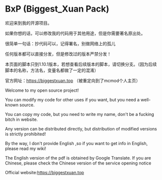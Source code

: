 # BxP (Biggest_Xuan Pack)

欢迎来到我的开源项目。

如果你想的话，可以修改我的代码用于其他用途，但是你需要著名原出处。

很简单一句话：抄代码可以，记得署名，别做网络上的孤儿

任何版本都可以直接分发，但是修改过的版本严禁分发！

本页面的脚本只到1.10.1版本，若想查看后续版本的脚本，请切换分支。（因为后续脚本的名称，方法名，变量名都做了一定的混淆）

官方网址：https://biggestxuan.top  （被重定向到了mcmod个人主页）  

Welcome to my open source project!

You can modify my code for other uses if you want, but you need a well-known source.  

You can copy my code, but you need to write my name, don't be a fucking bitch in website. 

Any version can be distributed directly, but distribution of modified versions is strictly prohibited!

By the way, I don't provide English ,so if you want to get info in English, please read my wiki!  

The English version of the pdf is obtained by Google Translate. If you are Chinese, please check the Chinese version of the service opening notice

Official website:https://biggestxuan.top
